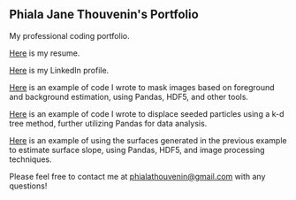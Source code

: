 ## Phiala Jane Thouvenin's Portfolio

My professional coding portfolio.

[Here](resume_PJT.pdf) is my resume.

[Here](https://www.linkedin.com/in/phiala-jane-thouvenin/) is my LinkedIn profile.

[Here](surface_masking_demo.md) is an example of code I wrote to mask images based on foreground and background estimation, using Pandas, HDF5, and other tools.

[Here](particle_displacer_demo.md) is an example of code I wrote to displace seeded particles using a k-d tree method, further utilizing Pandas for data analysis. 

[Here](slope_calculator.md) is an example of using the surfaces generated in the previous example to estimate surface slope, using Pandas, HDF5, and image processing techniques.

Please feel free to contact me at [phialathouvenin@gmail.com](mailto:phialathouvenin@gmail.com) with any questions!

